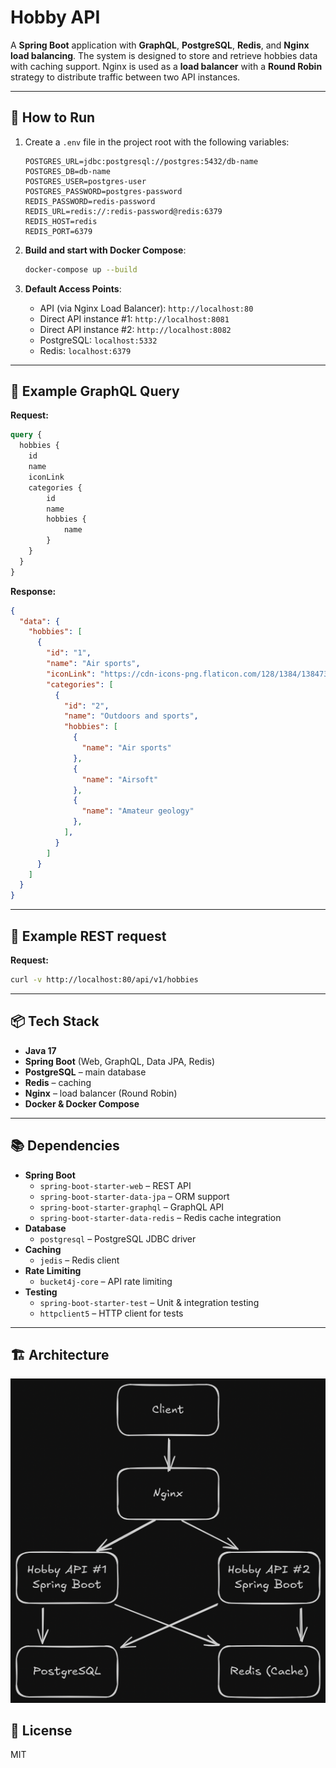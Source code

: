 # Hobby API

A **Spring Boot** application with **GraphQL**, **PostgreSQL**, **Redis**, and **Nginx load balancing**.
The system is designed to store and retrieve hobbies data with caching support.
Nginx is used as a **load balancer** with a **Round Robin** strategy to distribute traffic between two API instances.

---

## 🚀 How to Run

1. Create a `.env` file in the project root with the following variables:

    ```env
    POSTGRES_URL=jdbc:postgresql://postgres:5432/db-name
    POSTGRES_DB=db-name
    POSTGRES_USER=postgres-user
    POSTGRES_PASSWORD=postgres-password
    REDIS_PASSWORD=redis-password
    REDIS_URL=redis://:redis-password@redis:6379
    REDIS_HOST=redis
    REDIS_PORT=6379
    ```

2. **Build and start with Docker Compose**:

   ```bash
   docker-compose up --build
   ```

3. **Default Access Points**:

   * API (via Nginx Load Balancer): `http://localhost:80`
   * Direct API instance #1: `http://localhost:8081`
   * Direct API instance #2: `http://localhost:8082`
   * PostgreSQL: `localhost:5332`
   * Redis: `localhost:6379`

---

## 🧩 Example GraphQL Query

**Request:**

```graphql
query {
  hobbies {
    id
    name
    iconLink
    categories {
        id
        name
        hobbies {
            name
        }
    }
  }
}
```

**Response:**

```json
{
  "data": {
    "hobbies": [
      {
        "id": "1",
        "name": "Air sports",
        "iconLink": "https://cdn-icons-png.flaticon.com/128/1384/1384739.png",
        "categories": [
          {
            "id": "2",
            "name": "Outdoors and sports",
            "hobbies": [
              {
                "name": "Air sports"
              },
              {
                "name": "Airsoft"
              },
              {
                "name": "Amateur geology"
              },
            ],
          }
        ]
      }
    ]
  }
}
```

---

## 🧩 Example REST request

**Request:**

```sh
curl -v http://localhost:80/api/v1/hobbies
```

---

## 📦 Tech Stack

* **Java 17**
* **Spring Boot** (Web, GraphQL, Data JPA, Redis)
* **PostgreSQL** – main database
* **Redis** – caching
* **Nginx** – load balancer (Round Robin)
* **Docker & Docker Compose**

---

## 📚 Dependencies

- **Spring Boot**
  - `spring-boot-starter-web` – REST API
  - `spring-boot-starter-data-jpa` – ORM support
  - `spring-boot-starter-graphql` – GraphQL API
  - `spring-boot-starter-data-redis` – Redis cache integration
- **Database**
  - `postgresql` – PostgreSQL JDBC driver
- **Caching**
  - `jedis` – Redis client
- **Rate Limiting**
  - `bucket4j-core` – API rate limiting
- **Testing**
  - `spring-boot-starter-test` – Unit & integration testing
  - `httpclient5` – HTTP client for tests

---

## 🏗 Architecture
![Architecture Diagram](hobby-api-arch-dark.png)


## 📜 License

MIT
